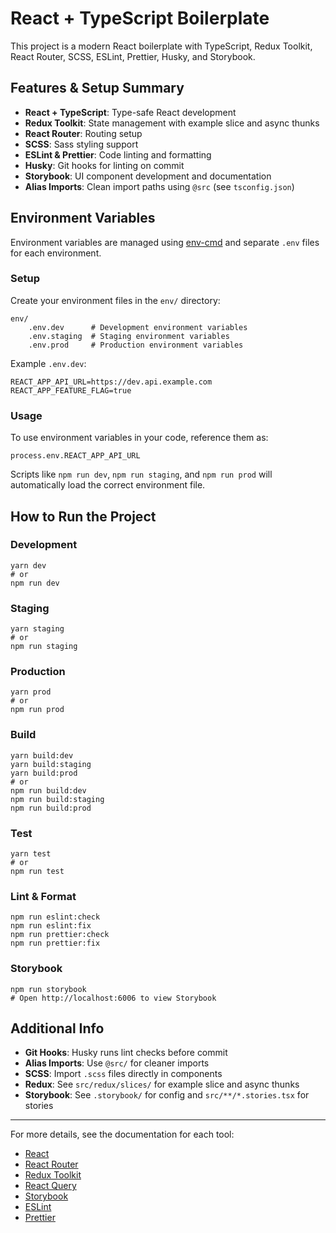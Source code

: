 # React + TypeScript Boilerplate

This project is a modern React boilerplate with TypeScript, Redux Toolkit, React Router, SCSS, ESLint, Prettier, Husky, and Storybook.

## Features & Setup Summary

- **React + TypeScript**: Type-safe React development
- **Redux Toolkit**: State management with example slice and async thunks
- **React Router**: Routing setup
- **SCSS**: Sass styling support
- **ESLint & Prettier**: Code linting and formatting
- **Husky**: Git hooks for linting on commit
- **Storybook**: UI component development and documentation
- **Alias Imports**: Clean import paths using `@src` (see `tsconfig.json`)

## Environment Variables

Environment variables are managed using [env-cmd](https://www.npmjs.com/package/env-cmd) and separate `.env` files for each environment.

### Setup

Create your environment files in the `env/` directory:

```
env/
	.env.dev      # Development environment variables
	.env.staging  # Staging environment variables
	.env.prod     # Production environment variables
```

Example `.env.dev`:

```
REACT_APP_API_URL=https://dev.api.example.com
REACT_APP_FEATURE_FLAG=true
```

### Usage

To use environment variables in your code, reference them as:

```
process.env.REACT_APP_API_URL
```

Scripts like `npm run dev`, `npm run staging`, and `npm run prod` will automatically load the correct environment file.

## How to Run the Project

### Development

```
yarn dev
# or
npm run dev
```

### Staging

```
yarn staging
# or
npm run staging
```

### Production

```
yarn prod
# or
npm run prod
```

### Build

```
yarn build:dev
yarn build:staging
yarn build:prod
# or
npm run build:dev
npm run build:staging
npm run build:prod
```

### Test

```
yarn test
# or
npm run test
```

### Lint & Format

```
npm run eslint:check
npm run eslint:fix
npm run prettier:check
npm run prettier:fix
```

### Storybook

```
npm run storybook
# Open http://localhost:6006 to view Storybook
```

## Additional Info

- **Git Hooks**: Husky runs lint checks before commit
- **Alias Imports**: Use `@src/` for cleaner imports
- **SCSS**: Import `.scss` files directly in components
- **Redux**: See `src/redux/slices/` for example slice and async thunks
- **Storybook**: See `.storybook/` for config and `src/**/*.stories.tsx` for stories

---

For more details, see the documentation for each tool:
- [React](https://reactjs.org/)
- [React Router](https://reactrouter.com/)
- [Redux Toolkit](https://redux-toolkit.js.org/)
- [React Query](https://tanstack.com/)
- [Storybook](https://storybook.js.org/)
- [ESLint](https://eslint.org/)
- [Prettier](https://prettier.io/)
